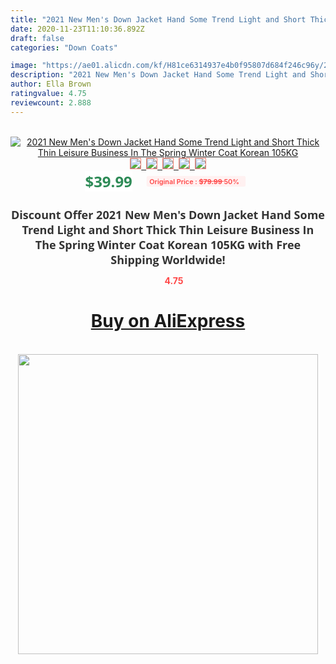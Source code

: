 ```yaml
---
title: "2021 New Men's Down Jacket Hand Some Trend Light and Short Thick Thin Leisure Business In The Spring Winter Coat  Korean 105KG"
date: 2020-11-23T11:10:36.892Z
draft: false
categories: "Down Coats"

image: "https://ae01.alicdn.com/kf/H81ce6314937e4b0f95807d684f246c96y/2021-New-Men-s-Down-Jacket-Hand-Some-Trend-Light-and-Short-Thick-Thin-Leisure-Business.jpg"
description: "2021 New Men's Down Jacket Hand Some Trend Light and Short Thick Thin Leisure Business In The Spring Winter Coat  Korean 105KG"
author: Ella Brown
ratingvalue: 4.75
reviewcount: 2.888
---
```

<br>
<div style="text-align: center;">
<a href="https://s.click.aliexpress.com/e/_AsctE5" target="_blank" rel="nofollow noopener noreferrer"><img alt="2021 New Men's Down Jacket Hand Some Trend Light and Short Thick Thin Leisure Business In The Spring Winter Coat  Korean 105KG" class="magnifier-image" src="https://ae01.alicdn.com/kf/H81ce6314937e4b0f95807d684f246c96y/2021-New-Men-s-Down-Jacket-Hand-Some-Trend-Light-and-Short-Thick-Thin-Leisure-Business.jpg_640x640.jpg">
<br>
<img style="border:1px solid salmon" src="https://ae01.alicdn.com/kf/H81ce6314937e4b0f95807d684f246c96y/2021-New-Men-s-Down-Jacket-Hand-Some-Trend-Light-and-Short-Thick-Thin-Leisure-Business.jpg_120x120.jpg">&nbsp;&nbsp;<img style="border:1px solid salmon" src="https://ae01.alicdn.com/kf/Haa588dc9acfc4312a1eb9bb98107e23al/2021-New-Men-s-Down-Jacket-Hand-Some-Trend-Light-and-Short-Thick-Thin-Leisure-Business.jpg_120x120.jpg">&nbsp;&nbsp;<img style="border:1px solid salmon" src="https://ae01.alicdn.com/kf/Hecb4c42fe9c446a2a8919f1b27e3a347T/2021-New-Men-s-Down-Jacket-Hand-Some-Trend-Light-and-Short-Thick-Thin-Leisure-Business.jpg_120x120.jpg">&nbsp;&nbsp;<img style="border:1px solid salmon" src="https://ae01.alicdn.com/kf/He5c3cc26175d4fd6bf44bb87e9d5a452Z/2021-New-Men-s-Down-Jacket-Hand-Some-Trend-Light-and-Short-Thick-Thin-Leisure-Business.jpg_120x120.jpg">&nbsp;&nbsp;<img style="border:1px solid salmon" src="https://ae01.alicdn.com/kf/H199fce84d6004d739950d5d4d5bd2e4fv/2021-New-Men-s-Down-Jacket-Hand-Some-Trend-Light-and-Short-Thick-Thin-Leisure-Business.jpg_120x120.jpg"></a></div><br0>
<div style="text-align: center;"><span style="background-color: white; border: 0px; box-sizing: border-box; color: seagreen; display: inline-block; font-family: &quot;open sans&quot; , &quot;arial&quot; , &quot;helvetica&quot; , sans-serif , &quot;heiti&quot;; font-size: 24px; font-stretch: inherit; font-weight: 700; line-height: inherit; margin: 0px 10px 0px 0px; padding: 0px; vertical-align: middle;">$39.99 </span>
<span style="background: rgb(255 , 241 , 241); border-radius: 3px; border: 0px; box-sizing: border-box; color: #ff4747; display: inline-block; font-family: inherit; font-size: 12px; font-stretch: inherit; font-style: inherit; font-variant: inherit; font-weight: 600; line-height: inherit; margin: 0px; padding: 2px 5px; transform: scale(0.9); vertical-align: middle;">Original Price : <b style="text-decoration: line-through;">$79.99 </b> 50%&nbsp;&nbsp;</span></div>
<h1 style="color: #333333; display: inline-block; font-family: &quot;open sans&quot; , &quot;arial&quot; , &quot;helvetica&quot; , sans-serif , &quot;heiti&quot;; font-size: 18px; font-stretch: inherit; font-weight: 700; text-align: center;">Discount Offer 2021 New Men's Down Jacket Hand Some Trend Light and Short Thick Thin Leisure Business In The Spring Winter Coat  Korean 105KG with Free Shipping Worldwide!</h1>
<div style="color: #ff4747; text-align: center;">
<img src="https://4.bp.blogspot.com/-M0ZcTcb-5uY/XleCXlxnR4I/AAAAAAAAAEc/OrjgMkXV1oMQFaCRZj5HQwOCBcu3w1FegCPcBGAYYCw/s1600/star.png" style="height: 15px;">&nbsp;<b>4.75</b></div>
<div class="button_cont" align="center"><a class="buynow_a" href="https://s.click.aliexpress.com/e/_AsctE5" target="_blank" rel="nofollow noopener noreferrer"><H1>Buy on AliExpress</H1></a></div><br>
<div class="separator" style="clear: both; text-align: center;">
<img src="https://lh3.googleusercontent.com/-pTy5HemUv9M/XlePHvY0dAI/AAAAAAAAAE4/0nX5iRUoIWY8eMW9Dpxeirr157OZliDIgCLcBGAsYHQ/s1600/badge.gif" width="480">
</div>
